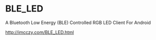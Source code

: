 BLE_LED
=======

A Bluetooth Low Energy (BLE) Controlled RGB LED Client For Android

http://imcczy.com/BLE_LED.html
